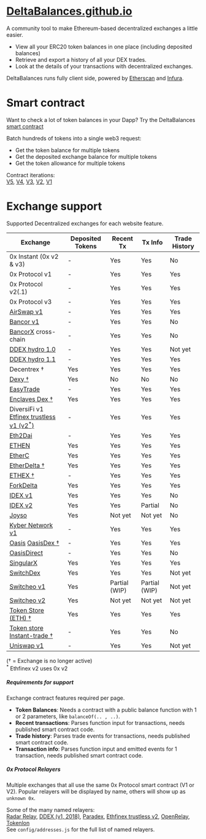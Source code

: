 # [DeltaBalances.github.io](https://deltabalances.github.io)
A community tool to make Ethereum-based decentralized exchanges a little easier.
+ View all your ERC20 token balances in one place (including deposited balances)
+ Retrieve and export a history of all your DEX trades.
+ Look at the details of your transactions with decentralized exchanges.


DeltaBalances runs fully client side, powered by [Etherscan](https://etherscan.io) and [Infura](https://infura.io).

# Smart contract
Want to check a lot of token balances in your Dapp?
Try the DeltaBalances [smart contract](https://etherscan.io/address/0xbf320b8336b131e0270295c15478d91741f9fc11#code) 

Batch hundreds of tokens into a single web3 request:
+ Get the token balance for multiple tokens 
+ Get the deposited exchange balance for multiple tokens 
+ Get the token allowance for multiple tokens

Contract iterations:  
[V5](https://etherscan.io/address/0xbf320b8336b131e0270295c15478d91741f9fc11#code), [V4](https://etherscan.io/address/0x40a38911e470fc088beeb1a9480c2d69c847bcec#code), [V3](https://etherscan.io/address/0x3E25F0BA291F202188Ae9Bda3004A7B3a803599a#code), [V2](https://etherscan.io/address/0xf5f563D3A99152c18cE8b133232Fe34317F60FEF#code), [V1](https://etherscan.io/address/0x3150954EAE1a8a5e5EE1F1B8E8444Fe16EA9F94C#code)


# Exchange support
Supported Decentralized exchanges for each website feature.  

| Exchange | Deposited Tokens | Recent Tx| Tx Info| Trade History|
|----------|------------------|------------------|-----------------------------|------------------|
| 0x Instant (0x v2 & v3) | - | Yes| Yes| No |
| 0x Protocol v1 | - | Yes| Yes| Yes |
| 0x Protocol v2(.1) | - | Yes| Yes| Yes |
| 0x Protocol v3 | - | Yes| Yes| Yes |
| [AirSwap v1](https://airswap.io)| - | Yes |Yes |Yes|
| [Bancor v1](https://bancor.network)  | - | Yes| Yes | No|
| [BancorX](https://bancor.network) cross-chain  | - | Yes| Yes | No|
| [DDEX hydro 1.0](https://ddex.io/)| - | Yes| Yes| Not yet |
| [DDEX hydro 1.1](https://ddex.io/)| - | Yes| Yes| Yes |
| Decentrex †| Yes| Yes| Yes| Yes |
| [Dexy †](https://app.dexy.exchange) |Yes| No| No | No|
| [EasyTrade](https://easytrade.io) |-| Yes| Yes | Yes|
| [Enclaves Dex †](https://enclaves.io) | Yes | Yes| Yes | Yes|
| DiversiFi v1 [Etfinex trustless v1 (v2<sup>*</sup>)](https://trustless.ethfinex.com) | - | Yes | Yes | Yes |
| [Eth2Dai](https://eth2dai.com/) |-|Yes| Yes | Yes|
| [ETHEN](https://ethen.market) |Yes|Yes|Yes|Yes|
| [EtherC](https://etherc.io) |Yes|Yes|Yes|Yes|
| [EtherDelta †](https://etherdelta.com)| Yes| Yes| Yes| Yes | 
| [ETHEX †](https://ethex.market)|-|Yes|Yes|Yes|
| [ForkDelta](https://forkDelta.app)| Yes| Yes| Yes| Yes | 
| [IDEX v1](https://idex.market)| Yes |Yes |Yes| No |
| [IDEX v2](https://idex.io)| Yes |Yes |Partial| No |
| [Joyso](https://joyso.io)|Yes| Not yet| Not yet | No|
| [Kyber Network v1](https://kyber.network) |-|Yes|Yes| Yes | Yes|
| [Oasis](https://oasis.app/trade/) [OasisDex †](https://oasisdex.com)|-|Yes| Yes | Yes|
| [OasisDirect](https://oasis.direct) |-|Yes| Yes | No|
| [SingularX](https://singularx.com)|Yes| Yes| Yes | Yes|
| [SwitchDex](https://switchdex.ag)|Yes| Yes| Yes | Not yet|
| [Switcheo v1](https://switcheo.exchange)|Yes| Partial (WIP)| Partial (WIP) | Not yet|
| [Switcheo v2](https://switcheo.exchange)|Yes| Not yet| Not yet | Not yet|
| [Token Store (ETH) †](https://token.store)| Yes| Yes| Yes| Yes |
| [Token store Instant-trade †](https://token.store)| - | Yes| Yes | No|
| [Uniswap v1](https://uniswap.exchange)| - | Yes| Yes| Not yet|  

(† = Exchange is no longer active)  
<sup>*</sup> Ethfinex v2 uses 0x v2  

##### Requirements for support
Exchange contract features required per page.
+ **Token Balances**: Needs a contract with a public balance function with 1 or 2 parameters, like `balanceOf(.. , ..)`.
+ **Recent transactions**: Parses function input for transactions, needs published smart contract code.
+ **Trade history**: Parses trade events for transactions, needs published smart contract code.
+ **Transaction info**: Parses function input and emitted events for 1 transaction, needs published smart contract code.


##### 0x Protocol Relayers
Multiple exchanges that all use the same 0x Protocol smart contract (V1 or V2).
Popular relayers will be displayed by name, others will show up as `unknown 0x`.

Some of the many named relayers:  
[Radar Relay](https://radarrelay.com/), [DDEX (v1, 2018)](https://ddex.io/), [Paradex](https://paradex.io/),  [Ethfinex trustless v2](https://trustless.ethfinex.com), [OpenRelay](https://openrelay.xyz/), [Tokenlon](https://tokenlon.token.im/tokenlon)  
See `config/addresses.js` for the full list of named relayers.








